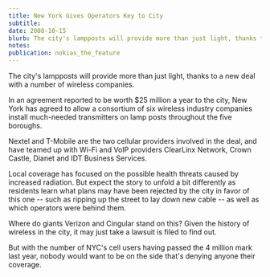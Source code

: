 ```yaml
---
title: New York Gives Operators Key to City
subtitle: 
date: 2008-10-15
blurb: The city's lampposts will provide more than just light, thanks to a new deal with a number of wireless companies.
notes: 
publication: nokias_the_feature
---
```


The city's lampposts will provide more than just light, thanks to a new deal with a number of wireless companies.

  
In an agreement reported to be worth $25 million a year to the city, New York has agreed to allow a consortium of six wireless industry companies install much-needed transmitters on lamp posts throughout the five boroughs.

Nextel and T-Mobile are the two cellular providers involved in the deal, and have teamed up with Wi-Fi and VoIP providers ClearLinx Network, Crown Castle, Dianet and IDT Business Services.

Local coverage has focused on the possible health threats caused by increased radiation. But expect the story to unfold a bit differently as residents learn what plans may have been rejected by the city in favor of this one -- such as ripping up the street to lay down new cable -- as well as which operators were behind them.

Where do giants Verizon and Cingular stand on this? Given the history of wireless in the city, it may just take a lawsuit is filed to find out.

But with the number of NYC's cell users having passed the 4 million mark last year, nobody would want to be on the side that's denying anyone their coverage.

